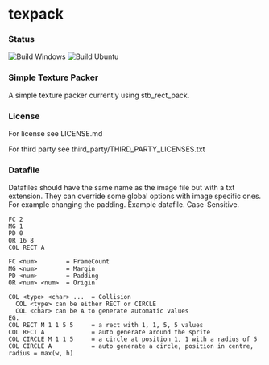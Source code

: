 # texpack

### Status
![Build Windows](https://github.com/Azenris/texpack/actions/workflows/build-windows.yml/badge.svg)
![Build Ubuntu](https://github.com/Azenris/texpack/actions/workflows/build-ubuntu.yml/badge.svg)

### Simple Texture Packer
A simple texture packer currently using stb_rect_pack.

### License
For license see LICENSE.md

For third party see third_party/THIRD_PARTY_LICENSES.txt

### Datafile
Datafiles should have the same name as the image file but with a txt extension.
They can override some global options with image specific ones. For example changing the padding.
Example datafile. Case-Sensitive.
```
FC 2
MG 1
PD 0
OR 16 8
COL RECT A
```
```
FC <num>        = FrameCount
MG <num>        = Margin
PD <num>        = Padding
OR <num> <num>  = Origin
```
```
COL <type> <char> ...  = Collision
  COL <type> can be either RECT or CIRCLE
  COL <char> can be A to generate automatic values
EG.
COL RECT M 1 1 5 5     = a rect with 1, 1, 5, 5 values
COL RECT A             = auto generate around the sprite
COL CIRCLE M 1 1 5     = a circle at position 1, 1 with a radius of 5
COL CIRCLE A           = auto generate a circle, position in centre, radius = max(w, h)
```